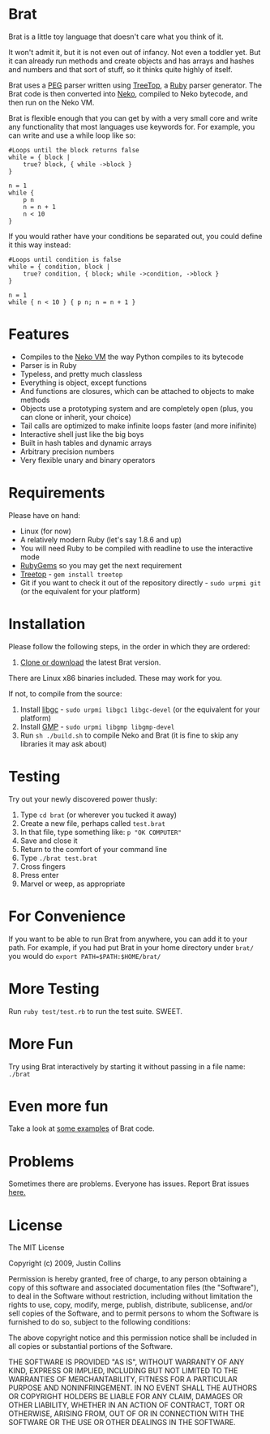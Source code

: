 # Brat

Brat is a little toy language that doesn't care what you think of it.

It won't admit it, but it is not even out of infancy. Not even a toddler yet. But it can already run methods and create objects and has arrays and hashes and numbers and that sort of stuff, so it thinks quite highly of itself.

Brat uses a [PEG](http://en.wikipedia.org/wiki/Parsing_expression_grammar) parser written using [TreeTop](http://treetop.rubyforge.org/index.html), a [Ruby](http://ruby-lang.org) parser generator. The Brat code is then converted into [Neko](http://treetop.rubyforge.org/index.html), compiled to Neko bytecode, and then run on the Neko VM.

Brat is flexible enough that you can get by with a very small core and write any functionality that most languages use keywords for. For example, you can write and use a while loop like so:

    #Loops until the block returns false
    while = { block |
        true? block, { while ->block }
    }

    n = 1
    while {
        p n
        n = n + 1
        n < 10
    }

If you would rather have your conditions be separated out, you could define it this way instead:

    #Loops until condition is false
    while = { condition, block |
        true? condition, { block; while ->condition, ->block }
    }   

    n = 1 
    while { n < 10 } { p n; n = n + 1 }


# Features

* Compiles to the [Neko VM](http://nekovm.org/) the way Python compiles to its bytecode
* Parser is in Ruby
* Typeless, and pretty much classless
* Everything is object, except functions
* And functions are closures, which can be attached to objects to make methods
* Objects use a prototyping system and are completely open (plus, you can clone or inherit, your choice)
* Tail calls are optimized to make infinite loops faster (and more inifinite)
* Interactive shell just like the big boys
* Built in hash tables and dynamic arrays
* Arbitrary precision numbers
* Very flexible unary and binary operators

# Requirements

Please have on hand:

* Linux (for now)
* A relatively modern Ruby (let's say 1.8.6 and up)
* You will need Ruby to be compiled with readline to use the interactive mode
* [RubyGems](http://rubyforge.org/projects/rubygems/) so you may get the next requirement
* [Treetop](http://treetop.rubyforge.org/) - `gem install treetop`
* Git if you want to check it out of the repository directly - `sudo urpmi git` (or the equivalent for your platform)

# Installation

Please follow the following steps, in the order in which they are ordered:

   1. [Clone or download](http://github.com/presidentbeef/brat/tree/master) the latest Brat version.

There are Linux x86 binaries included. These may work for you.

If not, to compile from the source:

   1. Install [libgc](http://www.hpl.hp.com/personal/Hans_Boehm/gc/) - `sudo urpmi libgc1 libgc-devel` (or the equivalent for your platform)
   2. Install [GMP](http://gmplib.org/) - `sudo urpmi libgmp libgmp-devel`
   3. Run `sh ./build.sh` to compile Neko and Brat (it is fine to skip any libraries it may ask about) 

# Testing

Try out your newly discovered power thusly:

   1. Type `cd brat` (or wherever you tucked it away)
   2. Create a new file, perhaps called `test.brat`
   3. In that file, type something like: `p "OK COMPUTER"`
   4. Save and close it
   5. Return to the comfort of your command line
   6. Type `./brat test.brat`
   7. Cross fingers
   8. Press enter
   9. Marvel or weep, as appropriate 

# For Convenience

If you want to be able to run Brat from anywhere, you can add it to your path. For example, if you had put Brat in your home directory under `brat/` you would do `export PATH=$PATH:$HOME/brat/`

# More Testing

Run `ruby test/test.rb` to run the test suite. SWEET.

# More Fun

Try using Brat interactively by starting it without passing in a file name: `./brat`

# Even more fun

Take a look at [some examples](http://presidentbeef.github.com/brat/examples.html) of Brat code.

# Problems

Sometimes there are problems. Everyone has issues. Report Brat issues [here.](http://github.com/presidentbeef/brat/issues)

# License

The MIT License

Copyright (c) 2009, Justin Collins

Permission is hereby granted, free of charge, to any person obtaining a copy
of this software and associated documentation files (the "Software"), to deal
in the Software without restriction, including without limitation the rights
to use, copy, modify, merge, publish, distribute, sublicense, and/or sell
copies of the Software, and to permit persons to whom the Software is
furnished to do so, subject to the following conditions:

The above copyright notice and this permission notice shall be included in
all copies or substantial portions of the Software.

THE SOFTWARE IS PROVIDED "AS IS", WITHOUT WARRANTY OF ANY KIND, EXPRESS OR
IMPLIED, INCLUDING BUT NOT LIMITED TO THE WARRANTIES OF MERCHANTABILITY,
FITNESS FOR A PARTICULAR PURPOSE AND NONINFRINGEMENT. IN NO EVENT SHALL THE
AUTHORS OR COPYRIGHT HOLDERS BE LIABLE FOR ANY CLAIM, DAMAGES OR OTHER
LIABILITY, WHETHER IN AN ACTION OF CONTRACT, TORT OR OTHERWISE, ARISING FROM,
OUT OF OR IN CONNECTION WITH THE SOFTWARE OR THE USE OR OTHER DEALINGS IN
THE SOFTWARE.

